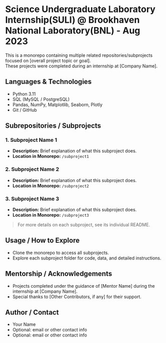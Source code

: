 # Science Undergraduate Laboratory Internship(SULI) @ Brookhaven National Laboratory(BNL) - Aug 2023

This is a monorepo containing multiple related repositories/subprojects focused on [overall project topic or goal].  
These projects were completed during an internship at [Company Name].

## Languages & Technologies

- Python 3.11  
- SQL (MySQL / PostgreSQL)  
- Pandas, NumPy, Matplotlib, Seaborn, Plotly  
- Git / GitHub  

## Subrepositories / Subprojects

### 1. Subproject Name 1

- **Description:** Brief explanation of what this subproject does.  
- **Location in Monorepo:** `/subproject1`  

### 2. Subproject Name 2

- **Description:** Brief explanation of what this subproject does.  
- **Location in Monorepo:** `/subproject2`  

### 3. Subproject Name 3

- **Description:** Brief explanation of what this subproject does.  
- **Location in Monorepo:** `/subproject3`  

> For more details on each subproject, see its individual README.

## Usage / How to Explore

- Clone the monorepo to access all subprojects.  
- Explore each subproject folder for code, data, and detailed instructions.

## Mentorship / Acknowledgements

- Projects completed under the guidance of [Mentor Name] during the internship at [Company Name].  
- Special thanks to [Other Contributors, if any] for their support.

## Author / Contact

- Your Name  
- Optional: email or other contact info
- Optional: email or other contact info

